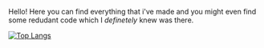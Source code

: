 Hello! Here you can find everything that i've made and you might even find some redudant code which I _definetely_ knew was there.

[![Top Langs](https://github-readme-stats.vercel.app/api/top-langs/?username=Elon-Musk-YAY&theme=tokyonight&layout=compact&langs_count=10)](https://github.com/anuraghazra/github-readme-stats)

